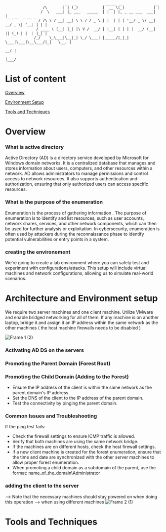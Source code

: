 
                               _   _             _____  _               _                    
                     /\       | | (_)           |  __ \(_)             | |                   
                    /  \   ___| |_ ___   _____  | |  | |_ _ __ ___  ___| |_ ___  _ __ _   _  
                   / /\ \ / __| __| \ \ / / _ \ | |  | | | '__/ _ \/ __| __/ _ \| '__| | | | 
                  / ____ \ (__| |_| |\ V /  __/ | |__| | | | |  __/ (__| || (_) | |  | |_| | 
                 /_/    \_\___|\__|_| \_/ \___| |_____/|_|_|  \___|\___|\__\___/|_|   \__, | 
                                                                                       __/ | 
                                                                                      |___/  
                     




# List of content 

[Overview](#overview)

[Environment Setup](#architecture-and-environment-setup)

[Tools and Techniques](#tools-and-techniques)

# Overview   

 ### What is active directory
 Active Directory (AD) is a directory service developed by Microsoft for Windows domain networks. 
 It is a centralized database that manages and stores information about users, computers, and other resources within a 
 network. 
 AD allows administrators to manage permissions and control access to network resources. It also supports authentication and 
 authorization, ensuring that only authorized users can access specific resources.
 ### What is the purpose of the enumeration
 Enumeration is the process of gathering information . The purpose of enumeration is to identify and list resources, such as 
 user accounts, network shares, services, and other network components, which can then be used for further analysis or 
 exploitation. 
 In cybersecurity, enumeration is often used by attackers during the reconnaissance phase to identify potential 
 vulnerabilities or entry points in a system.
 ### creating the environement 
 We’re going to create a lab environment where you can safely test and experiment with configurations/attacks. This setup 
 will include virtual machines and network configurations, allowing us to simulate real-world scenarios.

# Architecture and Environment setup

We require two server machines and one client machine. Utilize VMware and enable bridged networking for all of them. If any machine is on another laptop, bridge it and assign it an IP address within the same network as the other machines ( the host machine firewalls needs to be disabled )


![Frame 1 (2)](https://github.com/user-attachments/assets/6c0ed96c-d0c2-43d5-8980-b1e5f738bab5)



### Activating AD DS  on the servers 
### Promoting the Parent Domain (Forest Root)
### Promoting the Child Domain (Adding to the Forest)
  *  Ensure the IP address of the client is within the same network as the parent domain's IP address.
  * Set the DNS of the client to the IP address of the parent domain.
  * Test the connectivity by pinging the parent domain.

### Common Issues and Troubleshooting
If the ping test fails:
  * Check the firewall settings to ensure ICMP traffic is allowed.
  * Verify that both machines are using the same network bridge.
  * If the machines are on different hosts, check the host firewall settings.
  * If a new client machine is created for the forest enumeration, ensure that the time and date are synchronized with the other server machines to allow proper forest enumeration.
  * When promoting a child domain as a subdomain of the parent, use the format: name_of_the_domain\Administrator

    
### adding the client to the server 



--> Note that the necessary  machines  should stay powered on when doing this operation
--> when using different machines 
![Frame 2 (1)](https://github.com/user-attachments/assets/6e017f77-e7cc-4955-8599-c36440c93e08)


   
# Tools and Techniques  





